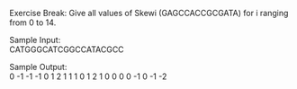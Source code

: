 Exercise Break: Give all values of Skewi (GAGCCACCGCGATA) for i ranging from 0 to 14.

Sample Input:<br>
     CATGGGCATCGGCCATACGCC

Sample Output:<br>
     0 -1 -1 -1 0 1 2 1 1 1 0 1 2 1 0 0 0 0 -1 0 -1 -2         

